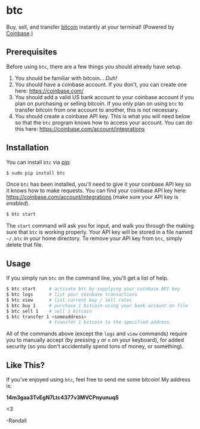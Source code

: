 # btc

Buy, sell, and transfer [bitcoin](http://bitcoin.org/en/) instantly at your
terminal!  (Powered by [Coinbase](https://coinbase.com/).)


## Prerequisites

Before using `btc`, there are a few things you should already have setup.

1. You should be familiar with bitcoin...  *Duh!*
2. You should have a coinbase account.  If you don't, you can create one here:
   https://coinbase.com/
3. You should add a valid US bank account to your coinbase account if you plan
   on purchasing or selling bitcoin.  If you only plan on using `btc` to
   transfer bitcoin from one account to another, this is not necessary.
4. You should create a coinbase API key.  This is what you will need below so
   that the `btc` program knows how to access your account.  You can do this
   here: https://coinbase.com/account/integrations


## Installation

You can install `btc` via [pip](http://pip.readthedocs.org/en/latest/):

```bash
$ sudo pip install btc
```

Once `btc` has been installed, you'll need to give it your coinbase API key so
it knows how to make requests.  You can find your coinbase API key here:
https://coinbase.com/account/integrations (make sure your API key is
*enabled*).

```bash
$ btc start
```

The `start` command will ask you for input, and walk you through the making sure
that `btc` is working properly.  Your API key will be stored in a file named
`~/.btc` in your home directory.  To remove your API key from `btc`, simply
delete that file.


## Usage

If you simply run `btc` on the command line, you'll get a list of help.

```bash
$ btc start     # activate btc by supplying your coinbase API key
$ btc logs      # list your coinbase transactions
$ btc view      # list current buy / sell rates
$ btc buy 1     # purchase 1 bitcoin using your bank account on file
$ btc sell 1    # sell 1 bitcoin
$ btc transfer 1 <someaddress>
                # transfer 1 bitcoin to the specified address
```

All of the commands above (except the `logs` and `view` commands) require you
to manually accept (by pressing `y` or `n` on your keyboard), for added
security (so you don't accidentally spend tons of money, or something).


## Like This?

If you've enjoyed using `btc`, feel free to send me some bitcoin!  My address
is:

**14m3gaa3TvEgN7Ltc4377v3MVCPnyunuqS**

<3

-Randall
